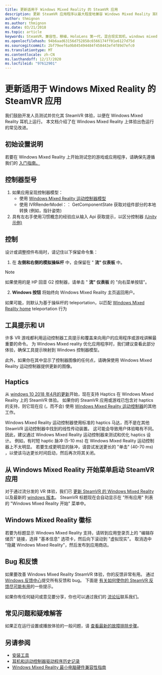 ```yaml
---
title: 更新适用于 Windows Mixed Reality 的 SteamVR 应用
description: 更新 SteamVR 应用程序以最大程度地兼容 Windows Mixed Reality 耳机的最佳实践。
author: thmignon
ms.author: thmignon
ms.date: 03/21/2018
ms.topic: article
keywords: SteamVR，兼容性，移植，HoloLens 第一代，混合现实耳机，windows mixed reality 耳机，迁移，Windows 10，流，运动控制器，haptics
ms.openlocfilehash: 94b6aad63156d752858c6566174ff01e6127d75d
ms.sourcegitcommit: 2bf79eef6a9b845494484f458443ef4f89d7efc0
ms.translationtype: MT
ms.contentlocale: zh-CN
ms.lasthandoff: 12/17/2020
ms.locfileid: "97612901"
---
```

# <a name="updating-steamvr-apps-for-windows-mixed-reality"></a>更新适用于 Windows Mixed Reality 的 SteamVR 应用

我们鼓励开发人员测试并优化其 SteamVR 体验，以便在 Windows Mixed Reality 耳机上运行。 本文档介绍了在 Windows Mixed Reality 上体验出色运行的常见改进。

## <a name="initial-setup-instructions"></a>初始设置说明

若要在 Windows Mixed Reality 上开始测试您的游戏或应用程序，请确保先遵循我们的 [入门指南。](https://aka.ms/WindowsMixedRealitySteamVR)

## <a name="controller-models"></a>控制器型号

1. 如果应用呈现控制器模型：
    * 使用 [Windows Mixed Reality 运动控制器模型](../../design/motion-controllers.md#rendering-the-motion-controller-model)
    * 使用 IVRRenderModel：： GetComponentState 获取对组件部分的本地转换 (例如，指针姿势) 
2. 具有左右手使用习惯概念的经验应从输入 Api 获取提示，以区分控制器 [ (Unity 示例) ](../unity/gestures-and-motion-controllers-in-unity.md#unity-buttonaxis-mapping-table)

## <a name="controls"></a>控制

设计或调整控件布局时，请记住以下保留命令集：
1. 在 **左侧和右侧的模拟操纵杆** 中，会保留在 " **流" 仪表板** 中。

> [!NOTE]
> 如果使用的是 HP 回音 G2 控制器，请单击 " **流" 仪表板** 的 "向右菜单按钮"。

2. **Windows 按钮** 将始终向 Windows Mixed Reality 主页返回用户。

如果可能，则默认为基于操纵杆的 teleportation，以匹配 [Windows Mixed Reality home](../../discover/navigating-the-windows-mixed-reality-home.md#getting-around-your-home) teleportation 行为

## <a name="tooltips-and-ui"></a>工具提示和 UI

许多 VR 游戏都利用运动控制器工具提示和覆盖来向用户的应用程序或游戏讲解最重要的命令。 为 Windows Mixed reality 优化应用程序时，我们建议查看此部分体验，确保工具提示映射到 Windows 控制器模型。

此外，如果你在其中显示了控制器图像的任何点，请确保使用 Windows Mixed Reality 运动控制器提供更新的图像。

## <a name="haptics"></a>Haptics

从 [windows 10 2018 年4月的更新](https://docs.microsoft.com/windows/mixed-reality/enthusiast-guide/release-notes-april-2018)开始，现在支持 Haptics 在 Windows Mixed Reality 上的 SteamVR 体验。 如果你的 SteamVR 应用或游戏已包含对 haptics 的支持，则它现在应 (，而不会) 使用 [Windows Mixed Reality 运动控制器](../../design/motion-controllers.md)的其他工作。

Windows Mixed Reality 运动控制器使用标准的 haptics 马达，而不是在其他 SteamVR 运动控制器中找到的线性传动装置。 这可能会导致用户体验略有不同。 因此，建议通过 Windows Mixed Reality 运动控制器来测试和优化 haptics 设计。 例如，有时短 haptic 脉冲 (5-10 ms) 在 Windows Mixed Reality 运动控制器上不太明显。 若要生成更明显的脉冲，请尝试发送更长的 "单击" (40-70 ms) ，以使该马达更长时间启动，然后再次将其关闭。

## <a name="launching-steamvr-apps-from-windows-mixed-reality-start-menu"></a>从 Windows Mixed Reality 开始菜单启动 SteamVR 应用

对于通过流分发的 VR 体验，我们已 [更新 SteamVR 的 Windows Mixed Reality](https://steamcommunity.com/games/719950/announcements/detail/1687045485866139800) 以及最新的 [windows 版本](https://insider.windows.com)。 SteamVR 标题现在会自动显示在 "所有应用" 列表的 "Windows Mixed Reality 开始" 菜单中。

## <a name="windows-mixed-reality-logo"></a>Windows Mixed Reality 徽标

若要为标题显示 Windows Mixed Reality 支持，请转到应用登录页上的 "编辑存储页" 链接，选择 "基本信息" 选项卡，然后向下滚动到 "虚拟现实"。 取消选中 "隐藏 Windows Mixed Reality"，然后发布到应用商店。

## <a name="bugs-and-feedback"></a>Bug 和反馈

如果要改善 Windows Mixed Reality SteamVR 体验，你的反馈非常有用。 通过 [Windows 反馈中心](https://docs.microsoft.com/windows/mixed-reality/enthusiast-guide/filing-feedback)提交所有反馈和 bug。 下面是 [有关如何使你的 SteamVR 反馈尽可能有用](https://docs.microsoft.com/windows/mixed-reality/enthusiast-guide/using-steamvr-with-windows-mixed-reality#sharing-feedback-on-steamvr)的一些提示。

如果你有任何疑问或意见要分享，你也可以通过我们的 [流论坛](https://steamcommunity.com/app/719950/discussions/)联系我们。

## <a name="faqs-and-troubleshooting"></a>常见问题和疑难解答

如果正在运行设置或播放体验的一般问题，请 [查看最新的故障排除步骤](https://docs.microsoft.com/windows/mixed-reality/enthusiast-guide/troubleshooting-windows-mixed-reality#steamvr)。

## <a name="see-also"></a>另请参阅

* [安装工具](../install-the-tools.md)
* [耳机和运动控制器驱动程序历史记录](https://docs.microsoft.com/windows/mixed-reality/enthusiast-guide/mixed-reality-software)
* [Windows Mixed Reality 最小电脑硬件兼容性指南](https://docs.microsoft.com/windows/mixed-reality/enthusiast-guide/windows-mixed-reality-minimum-pc-hardware-compatibility-guidelines)
